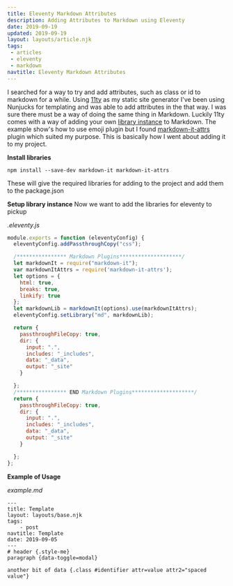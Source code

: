 ```yaml
---
title: Eleventy Markdown Attributes
description: Adding Attributes to Markdown using Eleventy
date: 2019-09-19
updated: 2019-09-19
layout: layouts/article.njk
tags: 
 - articles
 - eleventy
 - markdown
navtitle: Eleventy Markdown Attributes
---
```


I searched for a way to try and add attributes, such as class or id to markdown for a while. Using [11ty](https://www.11ty.io) as my static site generator I've been using Nunjucks for templating and was able to add attributes in the that way. I was sure there must be a way of doing the same thing in Markdown. Luckily 11ty comes with a way of adding your own [library instance](https://www.11ty.io/docs/languages/markdown/#optional%3A-set-your-own-library-instance) to Markdown. The example show's how to use emoji plugin but I found [markdown-it-attrs](https://www.npmjs.com/package/markdown-it-attrs) plugin which suited my purpose. This is basically how I went about adding it to my project.

**Install libraries**
```
npm install --save-dev markdown-it markdown-it-attrs
```
These will give the required libraries for adding to the project and add them to the package.json

**Setup library instance**
Now we want to add the libraries for eleventy to pickup

*.eleventy.js*
```js
module.exports = function (eleventyConfig) {
  eleventyConfig.addPassthroughCopy("css");

  /**************** Markdown Plugins********************/
  let markdownIt = require("markdown-it");
  var markdownItAttrs = require('markdown-it-attrs');
  let options = {
    html: true,
    breaks: true,
    linkify: true
  };
  let markdownLib = markdownIt(options).use(markdownItAttrs);
  eleventyConfig.setLibrary("md", markdownLib);

  return {
    passthroughFileCopy: true,
    dir: {
      input: ".",
      includes: "_includes",
      data: "_data",
      output: "_site"
    }

  };
  /**************** END Markdown Plugins********************/
  return {
    passthroughFileCopy: true,
    dir: {
      input: ".",
      includes: "_includes",
      data: "_data",
      output: "_site"
    }

  };
};
```

**Example of Usage**

*example.md*
```
---
title: Template
layout: layouts/base.njk
tags:
    - post    
navtitle: Template
date: 2019-09-05
---
# header {.style-me}
paragraph {data-toggle=modal}

another bit of data {.class #identifier attr=value attr2="spaced value"} 
```